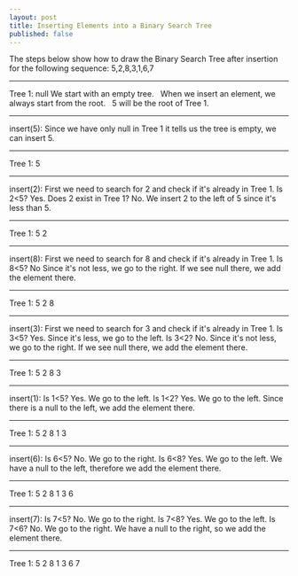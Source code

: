 ```yaml
---
layout: post
title: Inserting Elements into a Binary Search Tree
published: false
---
```


The steps below show how to draw the Binary Search Tree after insertion for the following sequence: 5,2,8,3,1,6,7


---------------------------------------

Tree 1:		null	We start with an empty tree. &nbsp;
			When we insert an element, we always start from the root. &nbsp;
			5 will be the root of Tree 1. 

---------------------------------------

insert(5): Since we have only null in Tree 1 it tells us the tree is empty, we can insert 5.

---------------------------------------

Tree 1:		5

---------------------------------------

insert(2): First we need to search for 2 and check if it's already in Tree 1.
           Is 2<5? Yes. 
	   Does 2 exist in Tree 1? No. 
           We insert 2 to the left of 5 since it's less than 5.

---------------------------------------

Tree 1:        5
             2

---------------------------------------

insert(8): First we need to search for 8 and check if it's already in Tree 1.
           Is 8<5? No 
	   Since it's not less, we go to the right. 
           If we see null there, we add the element there.

---------------------------------------

Tree 1:        5
             2   8

---------------------------------------

insert(3): First we need to search for 3 and check if it's already in Tree 1.
           Is 3<5? Yes. 
	   Since it's less, we go to the left.
	   Is 3<2? No. 
           Since it's not less, we go to the right. If we see null there, we add the element there.

---------------------------------------

Tree 1:        5
            2     8
			  3

---------------------------------------

insert(1): Is 1<5? Yes. We go to the left.
           Is 1<2? Yes. We go to the left. 
	   Since there is a null to the left, we add the element there.

---------------------------------------

Tree 1:        5
            2     8
	      1   3

---------------------------------------

insert(6): Is 6<5? No. We go to the right.
           Is 6<8? Yes. We go to the left. 
	   We have a null to the left, therefore we add the element there.

---------------------------------------

Tree 1:        5
            2	  8
          1   3 6

---------------------------------------

insert(7): Is 7<5? No. We go to the right.
           Is 7<8? Yes. We go to the left.
           Is 7<6? No. We go to the right. 
	   We have a null to the right, so we add the element there.

---------------------------------------

Tree 1:          5
            2	     8
          1	  3    6
		            7
